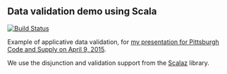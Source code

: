 ## Data validation demo using Scala

[![Build Status](https://travis-ci.org/FranklinChen/data-validation-demo-scala.png)](https://travis-ci.org/FranklinChen/data-validation-demo-scala)

Example of applicative data validation, for [my presentation for Pittsburgh Code and Supply on April 9, 2015](http://www.meetup.com/Pittsburgh-Code-Supply/events/221130516/).

We use the disjunction and validation support from the [Scalaz](https://github.com/scalaz/scalaz) library.

